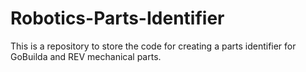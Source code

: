 # Robotics-Parts-Identifier
This is a repository to store the code for creating a parts identifier for GoBuilda and REV mechanical parts.